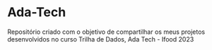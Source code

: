 # Ada-Tech
Repositório criado com o objetivo de compartilhar os meus projetos desenvolvidos no curso Trilha de Dados, Ada Tech - Ifood 2023
